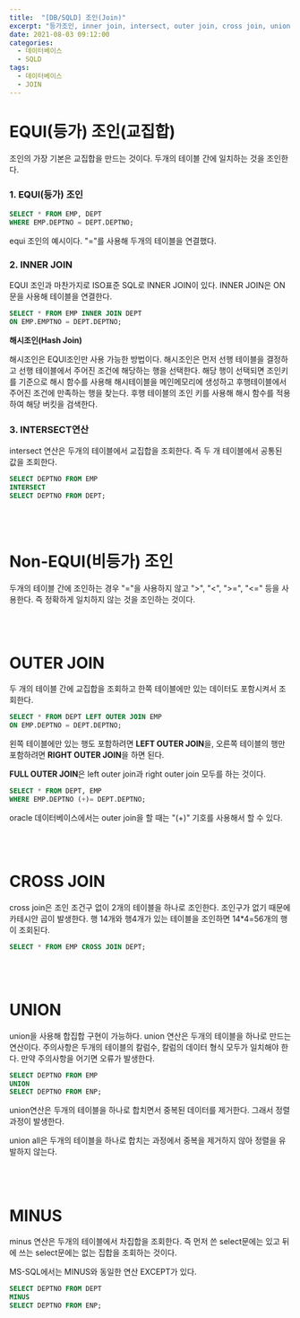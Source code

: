```yaml
---
title:  "[DB/SQLD] 조인(Join)"
excerpt: "등가조인, inner join, intersect, outer join, cross join, union, minus "
date: 2021-08-03 09:12:00
categories:
  - 데이터베이스
  - SQLD 
tags:
  - 데이터베이스
  - JOIN
---
```




# EQUI(등가) 조인(교집합)

조인의 가장 기본은 교집합을 만드는 것이다.
두개의 테이블 간에 일치하는 것을 조인한다.

### 1. EQUI(등가) 조인

```sql
SELECT * FROM EMP, DEPT
WHERE EMP.DEPTNO = DEPT.DEPTNO;
```
equi 조인의 예시이다. "="를 사용해 두개의 테이블을 연결했다.

### 2. INNER JOIN

EQUI 조인과 마찬가지로 ISO표준 SQL로 INNER JOIN이 있다.
INNER JOIN은 ON문을 사용해 테이블을 연결한다.

```sql
SELECT * FROM EMP INNER JOIN DEPT
ON EMP.EMPTNO = DEPT.DEPTNO;
```

**해시조인(Hash Join)**

해시조인은 EQUI조인만 사용 가능한 방법이다.
해시조인은 먼저 선행 테이블을 결정하고 선행 테이블에서 주어진 조건에 해당하는 행을 선택한다. 해당 행이 선택되면 조인키를 기준으로 해시 함수를 사용해 해시테이블을 메인메모리에 생성하고 후행테이블에서 주어진 조건에 만족하는 행을 찾는다. 후행 테이블의 조인 키를 사용해 해시 함수를 적용하여 해당 버킷을 검색한다.

### 3. INTERSECT연산

intersect 연산은 두개의 테이블에서 교집합을 조회한다.
즉 두 개 테이블에서 공통된 값을 조회한다.

```sql
SELECT DEPTNO FROM EMP
INTERSECT
SELECT DEPTNO FROM DEPT;
```

<br>
<br>

# Non-EQUI(비등가) 조인

두개의 테이블 간에 조인하는 경우 "="을 사용하지 않고 ">", "<", ">=", "<=" 등을 사용한다. 즉 정확하게 일치하지 않는 것을 조인하는 것이다.

<br>
<br>

# OUTER JOIN

두 개의 테이블 간에 교집합을 조회하고 한쪽 테이블에만 있는 데이터도 포함시켜서 조회한다.

```sql
SELECT * FROM DEPT LEFT OUTER JOIN EMP
ON EMP.DEPTNO = DEPT.DEPTNO;
```
왼쪽 테이블에만 있는 행도 포함하려면 **LEFT OUTER JOIN**을, 오른쪽 테이블의 행만 포함하려면 **RIGHT OUTER JOIN**을 하면 된다.

**FULL OUTER JOIN**은 left outer join과 right outer join 모두를 하는 것이다.

```sql
SELECT * FROM DEPT, EMP
WHERE EMP.DEPTNO (+)= DEPT.DEPTNO;
```
oracle 데이터베이스에서는 outer join을 할 때는 "(+)" 기호를 사용해서 할 수 있다.

<br>
<br>

# CROSS JOIN

cross join은 조인 조건구 없이 2개의 테이블을 하나로 조인한다.
조인구가 없기 때문에 카테시안 곱이 발생한다.
행 14개와 행4개가 있는 테이블을 조인하면 14*4=56개의 행이 조회된다.

```sql
SELECT * FROM EMP CROSS JOIN DEPT;
```

<br>
<br>

# UNION

union을 사용해 합집합 구현이 가능하다. union 연산은 두개의 테이블을 하나로 만드는 연산이다.
주의사항은 두개의 테이블의 칼럼수, 칼럼의 데이터 형식 모두가 일치해야 한다. 만약 주의사항을 어기면 오류가 발생한다.

```sql
SELECT DEPTNO FROM EMP
UNION
SELECT DEPTNO FROM ENP;
```

union연산은 두개의 테이블을 하나로 합치면서 중복된 데이터를 제거한다.
그래서 정렬과정이 발생한다.

union all은 두개의 테이블을 하나로 합치는 과정에서 중복을 제거하지 않아 정렬을 유발하지 않는다.

<br>
<br>

# MINUS

minus 연산은 두개의 테이블에서 차집합을 조회한다. 즉 먼저 쓴 select문에는 있고 뒤에 쓰는 select문에는 없는 집합을 조회하는 것이다.

MS-SQL에서는 MINUS와 동일한 연산 EXCEPT가 있다.

```sql
SELECT DEPTNO FROM DEPT
MINUS
SELECT DEPTNO FROM ENP;
```

